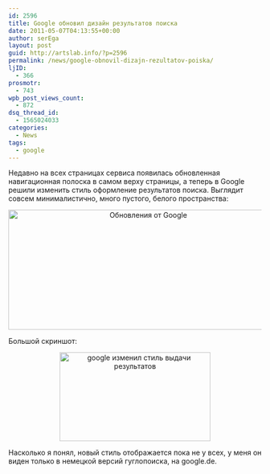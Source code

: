 ```yaml
---
id: 2596
title: Google обновил дизайн результатов поиска
date: 2011-05-07T04:13:55+00:00
author: serEga
layout: post
guid: http://artslab.info/?p=2596
permalink: /news/google-obnovil-dizajn-rezultatov-poiska/
ljID:
  - 366
prosmotr:
  - 743
wpb_post_views_count:
  - 872
dsq_thread_id:
  - 1565024033
categories:
  - News
tags:
  - google
---
```

Недавно на всех страницах сервиса появилась обновленная навигационная полоска в самом верху страницы, а теперь в Google решили изменить стиль оформление результатов поиска. Выглядит совсем минималистично, много пустого, белого пространства:

<center>
  <img src="http://googledrive.com/host/0B9lHVSSSdxdxd0hjdUdmRzY3Tjg/google_search_result.jpg" alt="Обновления от Google" title="google_search_result" width="541" height="239" class="alignnone size-full wp-image-2601" srcset="http://googledrive.com/host/0B9lHVSSSdxdxd0hjdUdmRzY3Tjg/google_search_result.jpg 541w, http://googledrive.com/host/0B9lHVSSSdxdxd0hjdUdmRzY3Tjg/google_search_result-300x132.jpg 300w" sizes="(max-width: 541px) 100vw, 541px" />
</center>





Большой скриншот:

<center>
  <a href="http://googledrive.com/host/0B9lHVSSSdxdxd0hjdUdmRzY3Tjg/google_new_view.png"><img src="http://googledrive.com/host/0B9lHVSSSdxdxd0hjdUdmRzY3Tjg/google_new_view-300x177.png" alt="google изменил стиль выдачи результатов" title="google_new_view" width="300" height="177" class="alignnone size-medium wp-image-2597" /></a></p>

  <p>
    </center>
  </p>

  <p>
    Насколько я понял, новый стиль отображается пока не у всех, у меня он виден только в немецкой версий гуглопоиска, на google.de.
  </p>